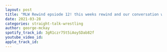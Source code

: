 ```yaml
---
layout: post
title: "MLW Rewind epsiode 12! this weeks rewind and our conversation with Ross and Marshall Von Erich"
date: 2021-03-28
categories: straight-talk-wrestling
author: george-mckay
spotify_track_id: 3gR1czr75t5iAoySDab82f
youtube_video_id: 
apple_track_id: 
---
```

